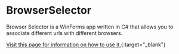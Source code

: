 # BrowserSelector
Browser Selector is a WinForms app written in C# that allows you to associate different urls with different browsers.

[Visit this page for information on how to use it.](http://www.thedeveloperspace.com/post/browser-selector){:target="_blank"}

